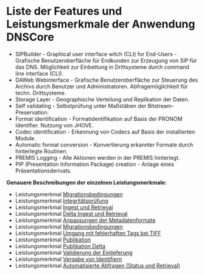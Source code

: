 # Liste der Features und Leistungsmerkmale der Anwendung DNSCore

* SIPBuilder - Graphical user interface witch (CLI) for End-Users - Grafische Benutzeroberfläche für Endkunden zur Erzeugung von SIP für das DNS. Möglichkeit zur Einbettung in Drittsysteme durch command line interface (CLI). 
* DAWeb Webinterface - Grafische Benutzeroberfläche zur Steuerung des Archivs durch Benutzer und Administratoren. Abfragemöglichkeit für techn. Drittsysteme.
* Storage Layer - Geographische Verteilung und Replikation der Daten.
* Self validating - Selbstprüfung unter Maßstäben der Bitstream-Preservation.
* Format identification - Formatidentifikation auf Basis der PRONOM Identifier. Nutzung von JHOVE.
* Codec identification - Erkennung von Codecs auf Basis der installierten Module.
* Automatic format conversion - Konvertierung erkannter Formate durch hinterlegte Routinen. 
* PREMIS Logging - Alle Aktionen werden in der PREMIS hinterlegt.
* PIP (Presentation Information Package) creation - Anlage eines Präsentationsderivats. 

<b>Genauere Beschreibungen der einzelnen Leistungsmerkmale:</b>

* Leistungsmerkmal [Migrationsbedingungen](feature_migration_right.md)
* Leistungsmerkmal [Integritätsprüfung](feature_integrity_check.md)
* Leistungsmerkmal [Ingest und Retrieval](feature_ingest_retrieval.md)
* Leistungsmerkmal [Delta Ingest und Retrieval](feature_delta_ingest_retrieval.md)
* Leistungsmerkmal [Anpassungen der Metadatenformate](feature_metadata_updates.md)
* Leistungsmerkmal [Migrationsbedingungen](feature_migration_right.md)
* Leistungsmerkmal [Umgang mit fehlerhaften Tags bei TIFF](feature_tiff_problem_detection.md)
* Leistungsmerkmal [Publikation](feature_publication.md) 
* Leistungsmerkmal [Publikation Delta](feature_publication_delta.md)
* Leistungsmerkmal [Validierung der Einlieferung](feature_ingest_validation.md)
* Leistungsmerkmal [Vergabe von Identifiern](feature_identifier_assignment.md)
* Leistungsmerkmal [Automatisierte Abfragen (Status und Retrieval)](feature_automated_queries.md) 
